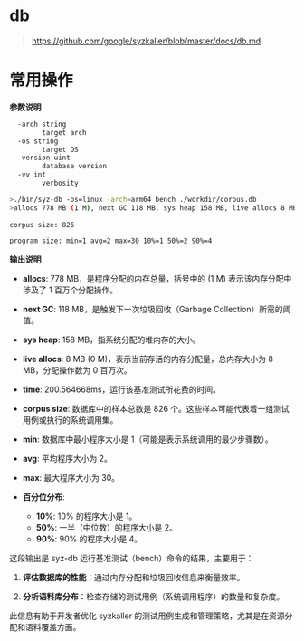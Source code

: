 # db
> https://github.com/google/syzkaller/blob/master/docs/db.md
# 常用操作
**参数说明**

```txt
  -arch string
    	target arch
  -os string
    	target OS
  -version uint
    	database version
  -vv int
    	verbosity
```

```bash
>./bin/syz-db -os=linux -arch=arm64 bench ./workdir/corpus.db                                                                        
>allocs 778 MB (1 M), next GC 118 MB, sys heap 158 MB, live allocs 8 MB (0 M), time 200.564668ms
                       
corpus size: 826

program size: min=1 avg=2 max=30 10%=1 50%=2 90%=4
```
**输出说明**
- **allocs**: 778 MB，是程序分配的内存总量，括号中的 (1 M) 表示该内存分配中涉及了 1 百万个分配操作。
- **next GC**: 118 MB，是触发下一次垃圾回收（Garbage Collection）所需的阈值。
- **sys heap**: 158 MB，指系统分配的堆内存的大小。
- **live allocs**: 8 MB (0 M)，表示当前存活的内存分配量，总内存大小为 8 MB，分配操作数为 0 百万次。
- **time**: 200.564668ms，运行该基准测试所花费的时间。
- **corpus size**: 数据库中的样本总数是 826 个。这些样本可能代表着一组测试用例或执行的系统调用集。
- **min**: 数据库中最小程序大小是 1（可能是表示系统调用的最少步骤数）。

- **avg**: 平均程序大小为 2。

- **max**: 最大程序大小为 30。

- **百分位分布**:
  - **10%**: 10% 的程序大小是 1。
  - **50%**: 一半（中位数）的程序大小是 2。
  - **90%**: 90% 的程序大小是 4。


这段输出是 syz-db 运行基准测试（bench）命令的结果，主要用于：

1. **评估数据库的性能**：通过内存分配和垃圾回收信息来衡量效率。

2. **分析语料库分布**：检查存储的测试用例（系统调用程序）的数量和复杂度。


此信息有助于开发者优化 syzkaller 的测试用例生成和管理策略，尤其是在资源分配和语料覆盖方面。



